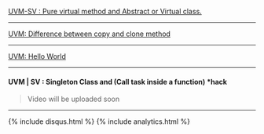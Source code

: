 
[UVM-SV : Pure virtual method and Abstract or Virtual class.]({{site.baseurl}}/UVM-Pure-&-Abstract-Virtual)

----------------------------------------------------------------------------------------
    
[UVM: Difference between copy and clone method]({{site.baseurl}}/UVM-Copy-Clone)

----------------------------------------------------------------------------------------

[UVM: Hello World]({{site.baseurl}}/UVM-Hello-World)

----------------------------------------------------------------------------------------
#### UVM | SV : Singleton Class and (Call task inside a function) *hack
> Video will be uploaded soon

----------------------------------------------------------------------------------------

{% include disqus.html %}
{% include analytics.html %}
